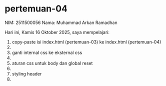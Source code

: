 # pertemuan-04

NIM: 2511500056
Nama: Muhammad Arkan Ramadhan

Hari ini, Kamis 16 Oktober 2025, saya mempelajari:
<ol>
<li>copy-paste isi index.html (pertemuan-03) ke index.html (pertemuan-04)<li>
<li>ganti internal css ke eksternal css<li>
<li>aturan css untuk body dan global reset<li>
<li>styling header<li>
<ol>